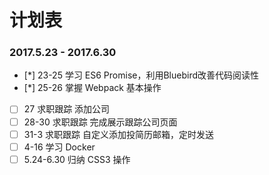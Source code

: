 # 计划表

### 2017.5.23 - 2017.6.30
- [*]  23-25 学习 ES6 Promise，利用Bluebird改善代码阅读性
- [*]  25-26 掌握 Webpack 基本操作
- [ ]  27    求职跟踪 添加公司
- [ ]  28-30 求职跟踪 完成展示跟踪公司页面
- [ ]  31-3  求职跟踪 自定义添加投简历邮箱，定时发送
- [ ]  4-16  学习 Docker
- [ ]  5.24-6.30 归纳 CSS3 操作
